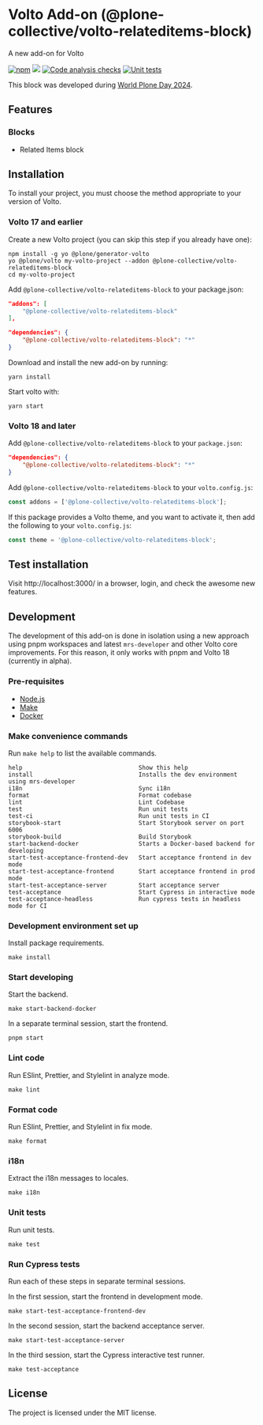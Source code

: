 # Volto Add-on (@plone-collective/volto-relateditems-block)

A new add-on for Volto

[![npm](https://img.shields.io/npm/v/@plone-collective/volto-relateditems-block)](https://www.npmjs.com/package/@plone-collective/volto-relateditems-block)
[![](https://img.shields.io/badge/-Storybook-ff4785?logo=Storybook&logoColor=white&style=flat-square)](https://collective.github.io/volto-relateditems-block/)
[![Code analysis checks](https://github.com/collective/volto-relateditems-block/actions/workflows/code.yml/badge.svg)](https://github.com/collective/volto-relateditems-block/actions/workflows/code.yml)
[![Unit tests](https://github.com/collective/volto-relateditems-block/actions/workflows/unit.yml/badge.svg)](https://github.com/collective/volto-relateditems-block/actions/workflows/unit.yml)

This block was developed during [World Plone Day 2024](https://www.youtube.com/watch?v=lzILjH7N-Hk).

## Features

### Blocks

* Related Items block

## Installation

To install your project, you must choose the method appropriate to your version of Volto.


### Volto 17 and earlier

Create a new Volto project (you can skip this step if you already have one):

```
npm install -g yo @plone/generator-volto
yo @plone/volto my-volto-project --addon @plone-collective/volto-relateditems-block
cd my-volto-project
```

Add `@plone-collective/volto-relateditems-block` to your package.json:

```JSON
"addons": [
    "@plone-collective/volto-relateditems-block"
],

"dependencies": {
    "@plone-collective/volto-relateditems-block": "*"
}
```

Download and install the new add-on by running:

```
yarn install
```

Start volto with:

```
yarn start
```

### Volto 18 and later

Add `@plone-collective/volto-relateditems-block` to your `package.json`:

```json
"dependencies": {
    "@plone-collective/volto-relateditems-block": "*"
}
```

Add `@plone-collective/volto-relateditems-block` to your `volto.config.js`:

```javascript
const addons = ['@plone-collective/volto-relateditems-block'];
```

If this package provides a Volto theme, and you want to activate it, then add the following to your `volto.config.js`:

```javascript
const theme = '@plone-collective/volto-relateditems-block';
```

## Test installation

Visit http://localhost:3000/ in a browser, login, and check the awesome new features.


## Development

The development of this add-on is done in isolation using a new approach using pnpm workspaces and latest `mrs-developer` and other Volto core improvements.
For this reason, it only works with pnpm and Volto 18 (currently in alpha).


### Pre-requisites

-   [Node.js](https://6.docs.plone.org/install/create-project.html#node-js)
-   [Make](https://6.docs.plone.org/install/create-project.html#make)
-   [Docker](https://6.docs.plone.org/install/create-project.html#docker)


### Make convenience commands

Run `make help` to list the available commands.

```text
help                                 Show this help
install                              Installs the dev environment using mrs-developer
i18n                                 Sync i18n
format                               Format codebase
lint                                 Lint Codebase
test                                 Run unit tests
test-ci                              Run unit tests in CI
storybook-start                      Start Storybook server on port 6006
storybook-build                      Build Storybook
start-backend-docker                 Starts a Docker-based backend for developing
start-test-acceptance-frontend-dev   Start acceptance frontend in dev mode
start-test-acceptance-frontend       Start acceptance frontend in prod mode
start-test-acceptance-server         Start acceptance server
test-acceptance                      Start Cypress in interactive mode
test-acceptance-headless             Run cypress tests in headless mode for CI
```

### Development environment set up

Install package requirements.

```shell
make install
```

### Start developing

Start the backend.

```shell
make start-backend-docker
```

In a separate terminal session, start the frontend.

```shell
pnpm start
```

### Lint code

Run ESlint, Prettier, and Stylelint in analyze mode.

```shell
make lint
```

### Format code

Run ESlint, Prettier, and Stylelint in fix mode.

```shell
make format
```

### i18n

Extract the i18n messages to locales.

```shell
make i18n
```

### Unit tests

Run unit tests.

```shell
make test
```

### Run Cypress tests

Run each of these steps in separate terminal sessions.

In the first session, start the frontend in development mode.

```shell
make start-test-acceptance-frontend-dev
```

In the second session, start the backend acceptance server.

```shell
make start-test-acceptance-server
```

In the third session, start the Cypress interactive test runner.

```shell
make test-acceptance
```

## License

The project is licensed under the MIT license.
